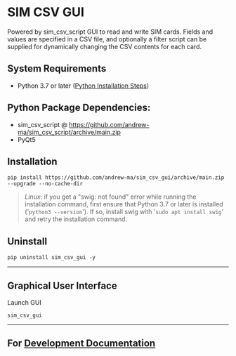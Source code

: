 # SIM CSV GUI
Powered by sim_csv_script
GUI to read and write SIM cards.
Fields and values are specified in a CSV file, and optionally a filter script can be supplied for dynamically changing the CSV contents for each card.

## System Requirements
* Python 3.7 or later ([Python Installation Steps](python_installation_steps.md))

## Python Package Dependencies:
* sim_csv_script @ https://github.com/andrew-ma/sim_csv_script/archive/main.zip
* PyQt5

## Installation
```
pip install https://github.com/andrew-ma/sim_csv_gui/archive/main.zip --upgrade --no-cache-dir
```
> _Linux_: if you get a "swig: not found" error while running the installation command, first ensure that Python 3.7 or later is installed ('`python3 --version`').  If so, install swig with '`sudo apt install swig`' and retry the installation command.


## Uninstall
```
pip uninstall sim_csv_gui -y
```

---
## __Graphical User Interface__

Launch GUI
```
sim_csv_gui
```

---

## For [Development Documentation](development.md)